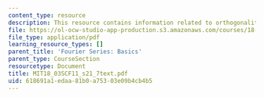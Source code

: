```yaml
---
content_type: resource
description: This resource contains information related to orthogonality relations.
file: https://ol-ocw-studio-app-production.s3.amazonaws.com/courses/18-03sc-differential-equations-fall-2011/618691a1edaa81b0a75303e09b4cb4b5_MIT18_03SCF11_s21_7text.pdf
file_type: application/pdf
learning_resource_types: []
parent_title: 'Fourier Series: Basics'
parent_type: CourseSection
resourcetype: Document
title: MIT18_03SCF11_s21_7text.pdf
uid: 618691a1-edaa-81b0-a753-03e09b4cb4b5
---
```

